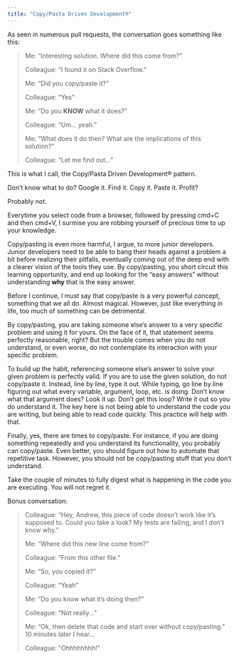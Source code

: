 ```yaml
---
title: "Copy/Pasta Driven Development®" 
---
```



As seen in numerous pull requests, the conversation goes something like this:

> Me: “Interesting solution. Where did this come from?”
> 
> Colleague: “I found it on Stack Overflow.”
> 
> Me: “Did you copy/paste it?”
> 
> Colleague: “Yes”
> 
> Me: “Do you **KNOW** what it does?”
> 
> Colleague: “Um… yeah.”
> 
> Me: “What does it do then? What are the implications of this solution?”
> 
> Colleague: “Let me find out…”

This is what I call, the Copy/Pasta Driven Development® pattern. 

Don’t know what to do? Google it. Find it. Copy it. Paste it. Profit?

Probably not. 

Everytime you select code from a browser, followed by pressing cmd+C and then cmd+V, I surmise you are robbing yourself of precious time to up your knowledge.

Copy/pasting is even more harmful, I argue, to more junior developers. Junior developers need to be able to bang their heads against a problem a bit before realizing their pitfalls, eventually coming out of the deep end with a clearer vision of the tools they use. By copy/pasting, you short circuit this learning opportunity, and end up looking for the “easy answers” without understanding **why** that is the easy answer. 

Before I continue, I must say that copy/paste is a very powerful concept, something that we all do. Almost magical. However, just like everything in life, too much of something can be detrimental. 

By copy/pasting, you are taking someone else’s answer to a very specific problem and using it for yours. On the face of it, that statement seems perfectly reasonable, right? But the trouble comes when you do not understand, or even worse, do not contemplate its interaction with your specific problem.

To build up the habit, referencing someone else’s answer to solve your given problem is perfectly valid. If you are to use the given solution, do not copy/paste it. Instead, line by line, type it out. While typing, go line by line figuring out what every variable, argument, loop, etc. is doing. Don’t know what that argument does? Look it up. Don’t get this loop? Write it out so you do understand it. The key here is not being able to understand the code you are writing, but being able to read code quickly. This practice will help with that.

Finally, yes, there are times to copy/paste. For instance, if you are doing something repeatedly and you understand its functionality, you probably can copy/paste. Even better, you should figure out how to automate that repetitive task. However, you should not be copy/pasting stuff that you don’t understand. 

Take the couple of minutes to fully digest what is happening in the code you are executing. You will not regret it. 

Bonus conversation:

> Colleague: “Hey, Andrew, this piece of code doesn’t work like it’s supposed to. Could you take a look? My tests are failing, and I don't know why.”
> 
> Me: “Where did this new line come from?”
> 
> Colleague: “From this other file.”
> 
> Me: “So, you copied it?”
> 
> Colleague: “Yeah”
> 
> Me: “Do you know what it’s doing then?”
> 
> Colleague: “Not really...”
> 
> Me: “Ok, then delete that code and start over without copy/pasting.”
10 minutes later I hear...
> 
> Colleague: "Ohhhhhhhh!"
